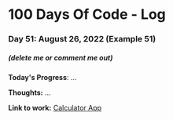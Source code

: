 # 100 Days Of Code - Log

### Day 51: August 26, 2022 (Example 51)
##### (delete me or comment me out)

**Today's Progress**: ...

**Thoughts:** ...

**Link to work:** [Calculator App](https://github.com/username/reponame)

